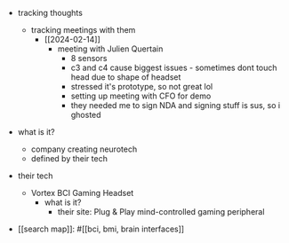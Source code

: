   * tracking thoughts
    * tracking meetings with them
      * [[2024-02-14]]
        * meeting with Julien Quertain
          * 8 sensors
          * c3 and c4 cause biggest issues - sometimes dont touch head due to shape of headset
          * stressed it's prototype, so not great lol
          * setting up meeting with CFO for demo
          * they needed me to sign NDA and signing stuff is sus, so i ghosted
  * what is it?
    * company creating neurotech
    * defined by their tech
  * their tech
    * Vortex BCI Gaming Headset
      * what is it?
        * their site: Plug & Play mind-controlled gaming peripheral

  * [[search map]]: #[[bci, bmi, brain interfaces]] 